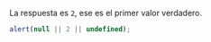 La respuesta es `2`, ese es el primer valor verdadero.

```js run
alert(null || 2 || undefined);
```
